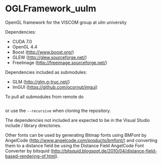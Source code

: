 # OGLFramework_uulm
OpenGL framework for the VISCOM group at ulm university

Dependencies:
- CUDA 7.0
- OpenGL 4.4
- Boost (http://www.boost.org/)
- GLEW (http://glew.sourceforge.net/)
- FreeImage (http://freeimage.sourceforge.net/)

Dependencies included as submodules:
- GLM (http://glm.g-truc.net/)
- ImGUI (https://github.com/ocornut/imgui)

To pull all submodules from remote do

```git submodule update --init
```

or use the `--recursive` when cloning the repository.

The dependencies not included are expected to be in the Visual Studio include / library directories.

Other fonts can be used by generating Bitmap fonts using BMFont by AngelCode (http://www.angelcode.com/products/bmfont/) and converting them to a distance field be using the Distance Field AngelCode Font Converter by bitsquid (http://bitsquid.blogspot.de/2010/04/distance-field-based-rendering-of.html).
